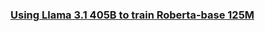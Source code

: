 ### [Using Llama 3.1 405B to train Roberta-base 125M](https://github.com/ALucek/LLM-distillation-guide/blob/main/model_distillation.ipynb)

